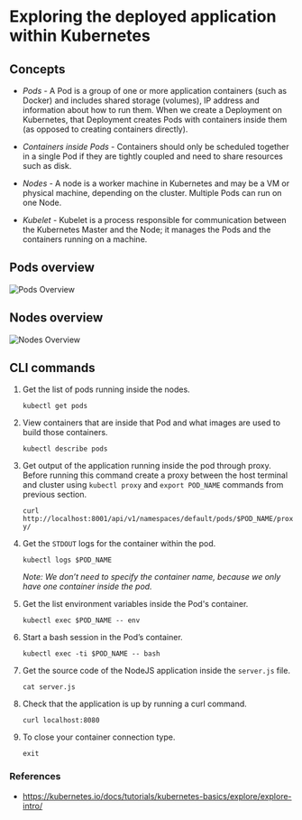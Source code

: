 # Exploring the deployed application within Kubernetes

## Concepts

* *Pods* - A Pod is a group of one or more application containers (such as Docker) and includes shared storage (volumes), IP address and information about how to run them. When we create a Deployment on Kubernetes, that Deployment creates Pods with containers inside them (as opposed to creating containers directly).

* *Containers inside Pods* - Containers should only be scheduled together in a single Pod if they are tightly coupled and need to share resources such as disk.

* *Nodes* - A node is a worker machine in Kubernetes and may be a VM or physical machine, depending on the cluster. Multiple Pods can run on one Node.

* *Kubelet* - Kubelet is a process responsible for communication between the Kubernetes Master and the Node; it manages the Pods and the containers running on a machine.

## Pods overview

![Pods Overview](https://d33wubrfki0l68.cloudfront.net/fe03f68d8ede9815184852ca2a4fd30325e5d15a/98064/docs/tutorials/kubernetes-basics/public/images/module_03_pods.svg)

## Nodes overview

![Nodes Overview](https://d33wubrfki0l68.cloudfront.net/5cb72d407cbe2755e581b6de757e0d81760d5b86/a9df9/docs/tutorials/kubernetes-basics/public/images/module_03_nodes.svg)

## CLI commands

1. Get the list of pods running inside the nodes.

    `kubectl get pods`

2. View containers that are inside that Pod and what images are used to build those containers.

    `kubectl describe pods`

3. Get output of the application running inside the pod through proxy. Before running this command create a proxy between the host terminal and cluster using `kubectl proxy` and `export POD_NAME` commands from previous section.

    `curl http://localhost:8001/api/v1/namespaces/default/pods/$POD_NAME/proxy/`

4. Get the `STDOUT` logs for the container within the pod.

    `kubectl logs $POD_NAME`

    *Note: We don’t need to specify the container name, because we only have one container inside the pod.*

5. Get the list environment variables inside the Pod's container.

    `kubectl exec $POD_NAME -- env`

6. Start a bash session in the Pod’s container.

    `kubectl exec -ti $POD_NAME -- bash`

7. Get the source code of the NodeJS application inside the `server.js` file.

    `cat server.js`

8. Check that the application is up by running a curl command.

    `curl localhost:8080`

9. To close your container connection type.

    `exit`

### References

* <https://kubernetes.io/docs/tutorials/kubernetes-basics/explore/explore-intro/>
